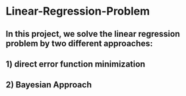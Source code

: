 # Linear-Regression-Problem
## In this project, we solve the linear regression problem by two different approaches: 
## 1) direct error function minimization 
## 2) Bayesian Approach
